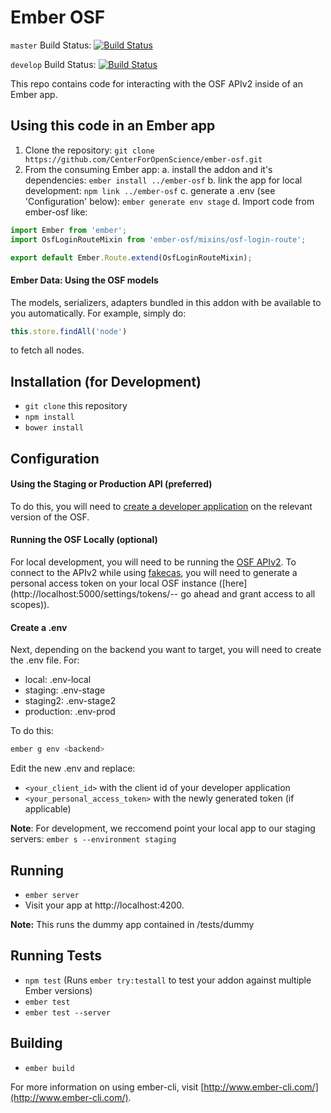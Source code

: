 # Ember OSF

`master` Build Status: [![Build Status](https://travis-ci.org/CenterForOpenScience/ember-osf.svg?branch=master)](https://travis-ci.org/CenterForOpenScience/ember-osf)

`develop` Build Status: [![Build Status](https://travis-ci.org/CenterForOpenScience/ember-osf.svg?branch=develop)](https://travis-ci.org/CenterForOpenScience/ember-osf)

This repo contains code for interacting with the OSF APIv2 inside of an Ember app.

## Using this code in an Ember app

1. Clone the repository: `git clone https://github.com/CenterForOpenScience/ember-osf.git`
2. From the consuming Ember app:
  a. install the addon and it's dependencies: `ember install ../ember-osf`
  b. link the app for local development: `npm link ../ember-osf`
  c. generate a .env (see 'Configuration' below): `ember generate env stage`
  d. Import code from ember-osf like:
  ```javascript
  import Ember from 'ember';
  import OsfLoginRouteMixin from 'ember-osf/mixins/osf-login-route';

  export default Ember.Route.extend(OsfLoginRouteMixin);
  ```
  
#### Ember Data: Using the OSF models
  
The models, serializers, adapters bundled in this addon with be available to you automatically. 
For example, simply do:
```javascript
this.store.findAll('node')
```
to fetch all nodes.

## Installation (for Development)

* `git clone` this repository
* `npm install`
* `bower install`

## Configuration

#### Using the Staging or Production API (preferred)

To do this, you will need to [create a developer application](https://staging.osf.io/settings/applications/) on the relevant version of the OSF.

#### Running the OSF Locally (optional)

For local development, you will need to be running the [OSF APIv2](https://github.com/CenterForOpenScience/osf.io#running-the-api-server).
To connect to the APIv2 while using [fakecas](https://github.com/CenterForOpenScience/osf.io#running-the-osf), you will need to generate a
personal access token on your local OSF instance ([here](http://localhost:5000/settings/tokens/-- go ahead and grant access to all scopes)).

#### Create a .env

Next, depending on the backend you want to target, you will need to create the .env file. For:
- local: .env-local
- staging: .env-stage
- staging2: .env-stage2
- production: .env-prod

To do this:
```bash
ember g env <backend>
```

Edit the new .env and replace:
- `<your_client_id>` with the client id of your developer application
- `<your_personal_access_token>` with the newly generated token (if applicable)

**Note**: For development, we reccomend point your local app to our staging servers: `ember s --environment staging`

## Running

* `ember server`
* Visit your app at http://localhost:4200.

**Note:** This runs the dummy app contained in /tests/dummy

## Running Tests

* `npm test` (Runs `ember try:testall` to test your addon against multiple Ember versions)
* `ember test`
* `ember test --server`

## Building

* `ember build`

For more information on using ember-cli, visit [http://www.ember-cli.com/](http://www.ember-cli.com/).
